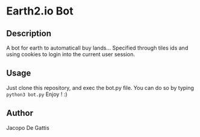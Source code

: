 # Earth2.io Bot

## Description
A bot for earth to automaticall buy lands... Specified through tiles ids and using cookies to login into the current user session.

## Usage
Just clone this repository, and exec the bot.py file.
You can do so by typing <code>python3 bot.py</code>
Enjoy ! :)

## Author 
Jacopo De Gattis
